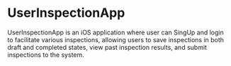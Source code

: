 # UserInspectionApp
UserInspectionApp is an iOS application where user can SingUp and login to facilitate various inspections, allowing users to save inspections in both draft and completed states, view past inspection results, and submit inspections to the system.
